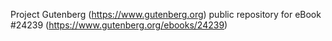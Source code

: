Project Gutenberg (https://www.gutenberg.org) public repository for eBook #24239 (https://www.gutenberg.org/ebooks/24239)
